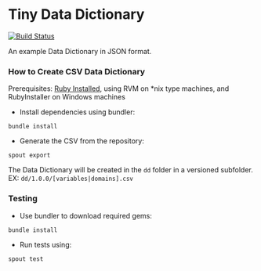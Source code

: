# Tiny Data Dictionary

[![Build Status](https://travis-ci.org/sleepepi/tiny-data-dictionary.png?branch=master)](https://travis-ci.org/sleepepi/tiny-data-dictionary)


An example Data Dictionary in JSON format.

### How to Create CSV Data Dictionary

Prerequisites: [Ruby Installed](https://github.com/remomueller/documentation), using RVM on *nix type machines, and RubyInstaller on Windows machines

- Install dependencies using bundler:

`bundle install`

- Generate the CSV from the repository:

`spout export`

The Data Dictionary will be created in the `dd` folder in a versioned subfolder. EX: `dd/1.0.0/[variables|domains].csv`

### Testing

- Use bundler to download required gems:

`bundle install`

- Run tests using:

`spout test`
